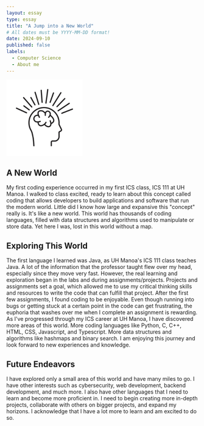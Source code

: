 ```yaml
---
layout: essay
type: essay
title: "A Jump into a New World"
# All dates must be YYYY-MM-DD format!
date: 2024-09-10
published: false
labels:
  - Computer Science
  - About me
---
```


<img width="200px" class="rounded float-start pe-4" src="../img/brain.jpg">

## A New World

My first coding experience occurred in my first ICS class, ICS 111 at UH Manoa. I walked to class excited, ready to learn about this concept called coding that allows developers to build applications and software that run the modern world. Little did I know how large and expansive this "concept" really is. It's like a new world. This world has thousands of coding languages, filled with data structures and algorithms used to manipulate or store data. Yet here I was, lost in this world without a map. 

## Exploring This World

The first language I learned was Java, as UH Manoa's ICS 111 class teaches Java. A lot of the information that the professor taught flew over my head, especially since they move very fast. However, the real learning and exploration began in the labs and during assignments/projects. Projects and assignments set a goal, which allowed me to use my critical thinking skills and resources to write the code that can fulfill that project. After the first few assignments, I found coding to be enjoyable. Even though running into bugs or getting stuck at a certain point in the code can get frustrating, the euphoria that washes over me when I complete an assignment is rewarding. As I've progressed through my ICS career at UH Manoa, I have discovered more areas of this world. More coding languages like Python, C, C++, HTML, CSS, Javascript, and Typescript. More data structures and algorithms like hashmaps and binary search. I am enjoying this journey and look forward to new experiences and knowledge. 

## Future Endeavors 

I have explored only a small area of this world and have many miles to go. I have other interests such as cybersecurity, web development, backend development, and much more. I also have other languages that I need to learn and become more proficient in. I need to begin creating more in-depth projects, collaborate with others on bigger projects, and expand my horizons. I acknowledge that I have a lot more to learn and am excited to do so. 
